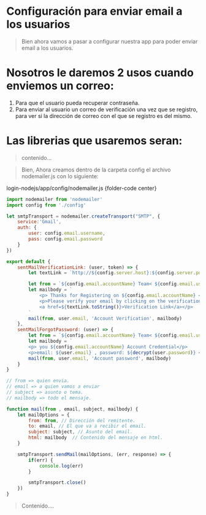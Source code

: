 # Configuración para enviar email a los usuarios

> Bien ahora vamos a pasar a configurar nuestra app para poder enviar email a los usuarios.

# Nosotros le daremos 2 usos cuando enviemos un correo:
1. Para que el usuario pueda recuperar contraseña.
2. Para enviar al usuario un correo de verificación una vez que se registro, para ver si la dirección de correo con el que se registro es del mismo.

# Las librerias que usaremos seran:

> contenido...

> Bien, Ahora creamos dentro de la carpeta config el archivo nodemailer.js con lo siguiente:

login-nodejs/app/config/nodemailer.js {folder-code center}

```javascript
import nodemailer from 'nodemailer'
import config from './config'

let smtpTransport = nodemailer.createTransport("SMTP", {
    service:'Gmail',
    auth: {
        user: config.email.username,
        pass: config.email.password
    }
})

export default {
    sentMailVerificationLink: (user, token) => {
        let textLink = `http://${config.server.host}:${config.server.port}/${config.email.verifyEmailUrl}/${token}`

        let from = `${config.email.accountName} Team< ${config.email.username} >`
        let mailbody = `
            <p> Thanks for Registering on ${config.email.accountName} </p>
            <p>Please verify your email by clicking on the verification link below.<br/>
            <a href=${textLink.toString()}>Verification Link</a></p>
        `
        mail(from, user.email, 'Account Verification', mailbody)
    },
    sentMailForgotPassword: (user) => {
        let from = `${config.email.accountName} Team< ${config.email.username} >`
        let mailbody = `
        <p> you ${config.email.accountName} Account Credential</p>
        <p>email: ${user.email} , password: ${decrypt(user.password)} </p>`
        mail(from, user.email, 'Account password', mailbody)
    }
}

// from => quien envia.
// email => a quien vamos a enviar
// subject => asunto o tema.
// mailbody => todo el mensaje.

function mail(from , email, subject, mailbody) {
	let mailOptions = {
        from: from, // Dirección del remitente.
        to: email, // El que va a recibir el email.
        subject: subject, // Asunto del email.
        html: mailbody  // Contenido del mensaje en html.
    }

    smtpTransport.sendMail(mailOptions, (err, response) => {
    	if(err) {
    		console.log(err)
    	}

    	smtpTransport.close()
    })
}
```
> Contenido....